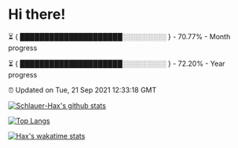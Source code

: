 # Hi there!

⏳ { █████████████████████░░░░░░░░░ } - 70.77% - Month progress

⏳ { █████████████████████░░░░░░░░░ } - 72.20% - Year progress

⏰ Updated on Tue, 21 Sep 2021 12:33:18 GMT


[![Schlauer-Hax's github stats](https://github-readme-stats.vercel.app/api?username=Schlauer-Hax&show_icons=true&theme=dark&count_private=true)](https://github.com/Schlauer-Hax)


[![Top Langs](https://github-readme-stats.vercel.app/api/top-langs/?username=Schlauer-Hax&layout=compact&theme=dark)](https://github.com/Schlauer-Hax?tab=repositories)


[![Hax's wakatime stats](https://github-readme-stats.vercel.app/api/wakatime?username=Hax&theme=dark)](https://wakatime.com/@Hax)

